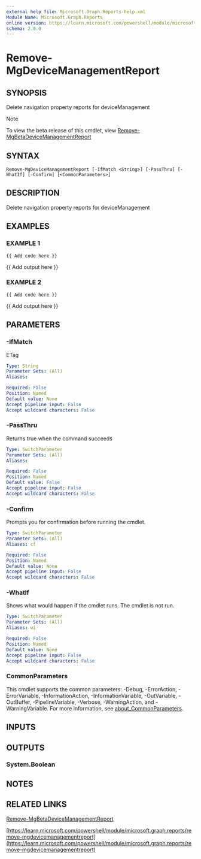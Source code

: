 ```yaml
---
external help file: Microsoft.Graph.Reports-help.xml
Module Name: Microsoft.Graph.Reports
online version: https://learn.microsoft.com/powershell/module/microsoft.graph.reports/remove-mgdevicemanagementreport
schema: 2.0.0
---
```


# Remove-MgDeviceManagementReport

## SYNOPSIS
Delete navigation property reports for deviceManagement

> [!NOTE]
> To view the beta release of this cmdlet, view [Remove-MgBetaDeviceManagementReport](/powershell/module/Microsoft.Graph.Beta.Reports/Remove-MgBetaDeviceManagementReport?view=graph-powershell-beta)

## SYNTAX

```
Remove-MgDeviceManagementReport [-IfMatch <String>] [-PassThru] [-WhatIf] [-Confirm] [<CommonParameters>]
```

## DESCRIPTION
Delete navigation property reports for deviceManagement

## EXAMPLES

### EXAMPLE 1
```
{{ Add code here }}
```

{{ Add output here }}

### EXAMPLE 2
```
{{ Add code here }}
```

{{ Add output here }}

## PARAMETERS

### -IfMatch
ETag

```yaml
Type: String
Parameter Sets: (All)
Aliases:

Required: False
Position: Named
Default value: None
Accept pipeline input: False
Accept wildcard characters: False
```

### -PassThru
Returns true when the command succeeds

```yaml
Type: SwitchParameter
Parameter Sets: (All)
Aliases:

Required: False
Position: Named
Default value: False
Accept pipeline input: False
Accept wildcard characters: False
```

### -Confirm
Prompts you for confirmation before running the cmdlet.

```yaml
Type: SwitchParameter
Parameter Sets: (All)
Aliases: cf

Required: False
Position: Named
Default value: None
Accept pipeline input: False
Accept wildcard characters: False
```

### -WhatIf
Shows what would happen if the cmdlet runs.
The cmdlet is not run.

```yaml
Type: SwitchParameter
Parameter Sets: (All)
Aliases: wi

Required: False
Position: Named
Default value: None
Accept pipeline input: False
Accept wildcard characters: False
```

### CommonParameters
This cmdlet supports the common parameters: -Debug, -ErrorAction, -ErrorVariable, -InformationAction, -InformationVariable, -OutVariable, -OutBuffer, -PipelineVariable, -Verbose, -WarningAction, and -WarningVariable. For more information, see [about_CommonParameters](http://go.microsoft.com/fwlink/?LinkID=113216).

## INPUTS

## OUTPUTS

### System.Boolean
## NOTES

## RELATED LINKS
[Remove-MgBetaDeviceManagementReport](/powershell/module/Microsoft.Graph.Beta.Reports/Remove-MgBetaDeviceManagementReport?view=graph-powershell-beta)

[https://learn.microsoft.com/powershell/module/microsoft.graph.reports/remove-mgdevicemanagementreport](https://learn.microsoft.com/powershell/module/microsoft.graph.reports/remove-mgdevicemanagementreport)

